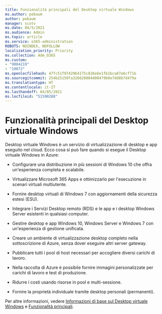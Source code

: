 ```yaml
---
title: Funzionalità principali del Desktop virtuale Windows
ms.author: pebaum
author: pebaum
manager: scotv
ms.date: 04/5/2021
ms.audience: Admin
ms.topic: article
ms.service: o365-administration
ROBOTS: NOINDEX, NOFOLLOW
localization_priority: Priority
ms.collection: Adm_O365
ms.custom:
- "9004219"
- "10872"
ms.openlocfilehash: 47fc51f9742964175c826e6e1fb1bca87e6cf71b
ms.sourcegitcommit: 254b25150fa326628084d08479b0e7dd8b7d479a
ms.translationtype: HT
ms.contentlocale: it-IT
ms.lasthandoff: 04/05/2021
ms.locfileid: "51590288"
---
```

# <a name="key-capabilities-of-windows-virtual-desktop"></a>Funzionalità principali del Desktop virtuale Windows


Desktop virtuale Windows è un servizio di virtualizzazione di desktop e app eseguito nel cloud. Ecco cosa si può fare quando si esegue il Desktop virtuale Windows in Azure:

- Configurare una distribuzione in più sessioni di Windows 10 che offra un'esperienza completa e scalabile.

- Virtualizzare Microsoft 365 Apps e ottimizzarlo per l'esecuzione in scenari virtuali multiutente.

- Fornire desktop virtuali di Windows 7 con aggiornamenti della sicurezza estesi (ESU).

- Integrare i Servizi Desktop remoto (RDS) e le app e i desktop Windows Server esistenti in qualsiasi computer.

- Gestire desktop e app Windows 10, Windows Server e Windows 7 con un'esperienza di gestione unificata. 

- Creare un ambiente di virtualizzazione desktop completo nella sottoscrizione di Azure, senza dover eseguire altri server gateway.

- Pubblicare tutti i pool di host necessari per accogliere diversi carichi di lavoro.

- Nella raccolta di Azure è possibile fornire immagini personalizzate per carichi di lavoro e test di produzione. 

- Ridurre i costi usando risorse in pool e multi-sessione. 

- Fornire la proprietà individuale tramite desktop personali (permanenti).

Per altre informazioni, vedere [Informazioni di base sul Desktop virtuale Windows](https://go.microsoft.com/fwlink/?linkid=2127033) e [Funzionalità principali](https://docs.microsoft.com/azure/virtual-desktop/overview#key-capabilities).